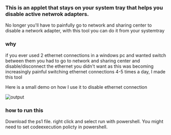 ### This is an applet that stays on your system tray that helps you disable active netwrok adapters.

No longer you'll have to painfully go to network and sharing center to disable a network adapter, with this tool you can do it from your systemtray

### why
if you ever used 2 ethernet connections in a windows pc and wanted switch between them you had to go to network and sharing center and disable/disconnect the ethernet you didn't want
as this was becoming increasingly painful switching ethernet connections 4-5 times a day, I made this tool

Here is a small demo on how I use it to disable ethernet connection

![output](https://github.com/shoccho/NetworkAdapterManager/assets/33720947/7415ead9-b544-4f35-8346-082c1df5c5ac)

### how to run this

Download the ps1 file. right click and select run with powershell.
You might need to set codeexecution policty in powershell.
